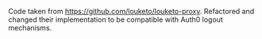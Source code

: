 Code taken from https://github.com/louketo/louketo-proxy.
Refactored and changed their implementation to be compatible with Auth0 logout mechanisms.
